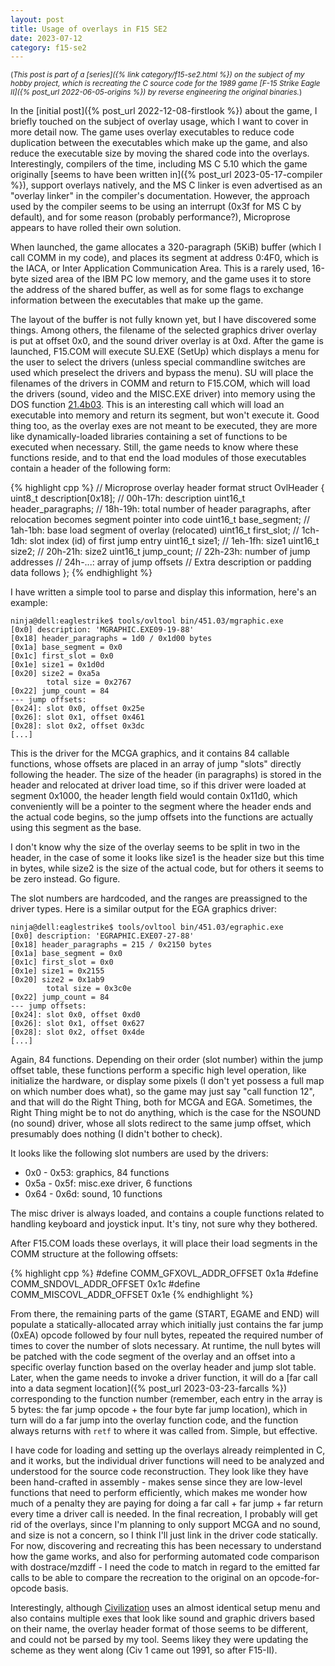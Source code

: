 ```yaml
---
layout: post
title: Usage of overlays in F15 SE2
date: 2023-07-12
category: f15-se2
---
```

<small>(_This post is part of a [series]({% link category/f15-se2.html %}) on the subject of my hobby project, which is recreating the C source code for the 1989 game [F-15 Strike Eagle II]({% post_url 2022-06-05-origins %}) by reverse engineering the original binaries._)</small>

In the [initial post]({% post_url 2022-12-08-firstlook %}) about the game, I briefly touched on the subject of overlay usage, which I want to cover in more detail now. The game uses overlay executables to reduce code duplication between the executables which make up the game, and also reduce the executable size by moving the shared code into the overlays. Interestingly, compilers of the time, including MS C 5.10 which the game originally [seems to have been written in]({% post_url 2023-05-17-compiler %}), support overlays natively, and the MS C linker is even advertised as an "overlay linker" in the compiler's documentation. However, the approach used by the compiler seems to be using an interrupt (0x3f for MS C by default), and for some reason (probably performance?), Microprose appears to have rolled their own solution.

When launched, the game allocates a 320-paragraph (5KiB) buffer (which I call COMM in my code), and places its segment at address 0:4F0, which is the IACA, or Inter Application Communication Area. This is a rarely used, 16-byte sized area of the IBM PC low memory, and the game uses it to store the address of the shared buffer, as well as for some flags to exchange information between the executables that make up the game.

The layout of the buffer is not fully known yet, but I have discovered some things. Among others, the filename of the selected graphics driver overlay is put at offset 0x0, and the sound driver overlay is at 0xd. After the game is launched, F15.COM will execute SU.EXE (SetUp) which displays a menu for the user to select the drivers (unless special commandline switches are used which preselect the drivers and bypass the menu). SU will place the filenames of the drivers in COMM and return to F15.COM, which will load the drivers (sound, video and the MISC.EXE driver) into memory using the DOS function [21.4b03](https://fd.lod.bz/rbil/interrup/dos_kernel/214b.html). This is an interesting call which will load an executable into memory and return its segment, but won't execute it. Good thing too, as the overlay exes are not meant to be executed, they are more like dynamically-loaded libraries containing a set of functions to be executed when necessary. Still, the game needs to know where these functions reside, and to that end the load modules of those executables contain a header of the following form:

{% highlight cpp %}
// Microprose overlay header format
struct OvlHeader {
    uint8_t description[0x18]; // 00h-17h: description
    uint16_t header_paragraphs; // 18h-19h: total number of header paragraphs, after relocation becomes segment pointer into code
    uint16_t base_segment; // 1ah-1bh: base load segment of overlay (relocated)
    uint16_t first_slot; // 1ch-1dh: slot index (id) of first jump entry 
    uint16_t size1; // 1eh-1fh: size1
    uint16_t size2; // 20h-21h: size2
    uint16_t jump_count; // 22h-23h: number of jump addresses 
    // 24h-...: array of jump offsets
    // Extra description or padding data follows
};
{% endhighlight %}

I have written a simple tool to parse and display this information, here's an example:

```
ninja@dell:eaglestrike$ tools/ovltool bin/451.03/mgraphic.exe
[0x0] description: 'MGRAPHIC.EXE09-19-88'
[0x18] header_paragraphs = 1d0 / 0x1d00 bytes
[0x1a] base_segment = 0x0
[0x1c] first_slot = 0x0
[0x1e] size1 = 0x1d0d
[0x20] size2 = 0xa5a
        total size = 0x2767
[0x22] jump_count = 84
--- jump offsets:
[0x24]: slot 0x0, offset 0x25e
[0x26]: slot 0x1, offset 0x461
[0x28]: slot 0x2, offset 0x3dc
[...]
```

This is the driver for the MCGA graphics, and it contains 84 callable functions, whose offsets are placed in an array of jump "slots" directly following the header. The size of the header (in paragraphs) is stored in the header and relocated at driver load time, so if this driver were loaded at segment 0x1000, the header length field would contain 0x11d0, which conveniently will be a pointer to the segment where the header ends and the actual code begins, so the jump offsets into the functions are actually using this segment as the base.

I don't know why the size of the overlay seems to be split in two in the header, in the case of some it looks like size1 is the header size but this time in bytes, while size2 is the size of the actual code, but for others it seems to be zero instead. Go figure.

The slot numbers are hardcoded, and the ranges are preassigned to the driver types. Here is a similar output for the EGA graphics driver:

```
ninja@dell:eaglestrike$ tools/ovltool bin/451.03/egraphic.exe
[0x0] description: 'EGRAPHIC.EXE07-27-88'
[0x18] header_paragraphs = 215 / 0x2150 bytes
[0x1a] base_segment = 0x0
[0x1c] first_slot = 0x0
[0x1e] size1 = 0x2155
[0x20] size2 = 0x1ab9
        total size = 0x3c0e
[0x22] jump_count = 84
--- jump offsets:
[0x24]: slot 0x0, offset 0xd0
[0x26]: slot 0x1, offset 0x627
[0x28]: slot 0x2, offset 0x4de
[...]
```

Again, 84 functions. Depending on their order (slot number) within the jump offset table, these functions perform a specific high level operation, like initialize the hardware, or display some pixels (I don't yet possess a full map on which number does what), so the game may just say "call function 12", and that will do the Right Thing, both for MCGA and EGA. Sometimes, the Right Thing might be to not do anything, which is the case for the NSOUND (no sound) driver, whose all slots redirect to the same jump offset, which presumably does nothing (I didn't bother to check).

It looks like the following slot numbers are used by the drivers:
- 0x0 - 0x53: graphics, 84 functions
- 0x5a - 0x5f: misc.exe driver, 6 functions
- 0x64 - 0x6d: sound, 10 functions

The misc driver is always loaded, and contains a couple functions related to handling keyboard and joystick input. It's tiny, not sure why they bothered.

After F15.COM loads these overlays, it will place their load segments in the COMM structure at the following offsets:

{% highlight cpp %}
#define COMM_GFXOVL_ADDR_OFFSET 0x1a
#define COMM_SNDOVL_ADDR_OFFSET 0x1c
#define COMM_MISCOVL_ADDR_OFFSET 0x1e
{% endhighlight %}

From there, the remaining parts of the game (START, EGAME and END) will populate a statically-allocated array which initially just contains the far jump (0xEA) opcode followed by four null bytes, repeated the required number of times to cover the number of slots necessary. At runtime, the null bytes will be patched with the code segment of the overlay and an offset into a specific overlay function based on the overlay header and jump slot table. Later, when the game needs to invoke a driver function, it will do a [far call into a data segment location]({% post_url 2023-03-23-farcalls %}) corresponding to the function number (remember, each entry in the array is 5 bytes: the far jump opcode + the four byte far jump location), which in turn will do a far jump into the overlay function code, and the function always returns with `retf` to where it was called from. Simple, but effective.

I have code for loading and setting up the overlays already reimplented in C, and it works, but the individual driver functions will need to be analyzed and understood for the source code reconstruction. They look like they have been hand-crafted in assembly - makes sense since they are low-level functions that need to perform efficiently, which makes me wonder how much of a penalty they are paying for doing a far call + far jump + far return every time a driver call is needed. In the final recreation, I probably will get rid of the overlays, since I'm planning to only support MCGA and no sound, and size is not a concern, so I think I'll just link in the driver code statically. For now, discovering and recreating this has been necessary to understand how the game works, and also for performing automated code comparison with dostrace/mzdiff - I need the code to match in regard to the emitted far calls to be able to compare the recreation to the original on an opcode-for-opcode basis.

Interestingly, although [Civilization](https://en.wikipedia.org/wiki/Civilization_(video_game)) uses an almost identical setup menu and also contains multiple exes that look like sound and graphic drivers based on their name, the overlay header format of those seems to be different, and could not be parsed by my tool. Seems likey they were updating the scheme as they went along (Civ 1 came out 1991, so after F15-II).